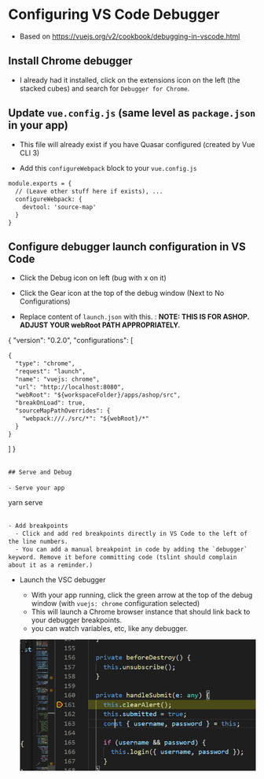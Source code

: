 # Configuring VS Code Debugger

- Based on https://vuejs.org/v2/cookbook/debugging-in-vscode.html

## Install Chrome debugger

- I already had it installed, click on the extensions icon on the left (the stacked cubes) and search for `Debugger for Chrome`.

## Update `vue.config.js` (same level as `package.json` in your app)

- This file will already exist if you have Quasar configured (created by Vue CLI 3)

- Add this `configureWebpack` block to your `vue.config.js`

```
module.exports = {
  // (Leave other stuff here if exists), ...
  configureWebpack: {
    devtool: 'source-map'
  }
}
```

## Configure debugger launch configuration in VS Code

- Click the Debug icon on left (bug with x on it)

- Click the Gear icon at the top of the debug window (Next to No Configurations)
  
- Replace content of `launch.json` with this. :
  **NOTE: THIS IS FOR ASHOP. ADJUST YOUR webRoot PATH APPROPRIATELY.**

{
  "version": "0.2.0",
  "configurations": [
    
    {
      "type": "chrome",
      "request": "launch",
      "name": "vuejs: chrome",
      "url": "http://localhost:8080",
      "webRoot": "${workspaceFolder}/apps/ashop/src",
      "breakOnLoad": true,
      "sourceMapPathOverrides": {
        "webpack:///./src/*": "${webRoot}/*"
      }
    }
  ]
}

```

## Serve and Debug

- Serve your app

```
yarn serve
```

- Add breakpoints
  - Click and add red breakpoints directly in VS Code to the left of the line numbers.
  - You can add a manual breakpoint in code by adding the `debugger` keyword. Remove it before committing code (tslint should complain about it as a reminder.)
```

- Launch the VSC debugger
  - With your app running, click the green arrow at the top of the debug window (with `vuejs: chrome` configuration selected)
  - This will launch a Chrome browser instance that should link back to your debugger breakpoints.
  - you can watch variables, etc, like any debugger.
  
  ![Debugger In Action](images/debugger.png)
 
